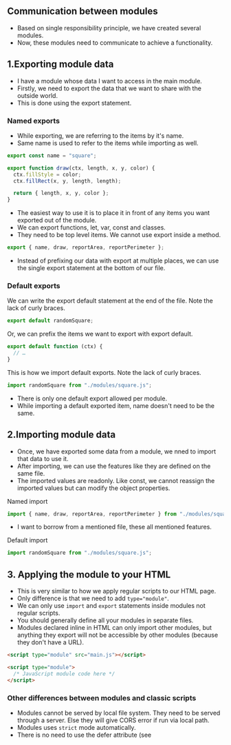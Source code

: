 ## Communication between modules

- Based on single responsibility principle, we have created several modules.
- Now, these modules need to communicate to achieve a functionality.

## 1.Exporting module data

- I have a module whose data I want to access in the main module.
- Firstly, we need to export the data that we want to share with the outside world.
- This is done using the export statement.

### Named exports

- While exporting, we are referring to the items by it's name.
- Same name is used to refer to the items while importing as well.

``` javascript
export const name = "square";

export function draw(ctx, length, x, y, color) {
  ctx.fillStyle = color;
  ctx.fillRect(x, y, length, length);

  return { length, x, y, color };
}
```

- The easiest way to use it is to place it in front of any items you want exported out of the module.
- We can export functions, let, var, const and classes.
- They need to be top level items. We cannot use export inside a method.

``` javascript
export { name, draw, reportArea, reportPerimeter };
```

- Instead of prefixing our data with export at multiple places, we can use the single export statement at the bottom of our file.

### Default exports

We can write the export default statement at the end of the file. Note the lack of curly braces.

``` javascript
export default randomSquare;
```

Or, we can prefix the items we want to export with export default.

``` javascript
export default function (ctx) {
  // …
}
```

This is how we import default exports. Note the lack of curly braces.

```javascript
import randomSquare from "./modules/square.js";
```

- There is only one default export allowed per module.
- While importing a default exported item, name doesn't need to be the same.



## 2.Importing module data

- Once, we have exported some data from a module, we nned to import that data to use it.
- After importing, we can use the features like they are defined on the same file.
- The imported values are readonly. Like const, we cannot reassign the imported values but can modify the object properties.

Named import

``` javascript
import { name, draw, reportArea, reportPerimeter } from "./modules/square.js";
```

- I want to borrow from a mentioned file, these all mentioned features.

Default import

``` javascript
import randomSquare from "./modules/square.js";
```

## 3. Applying the module to your HTML

- This is very similar to how we apply regular scripts to our HTML page.
- Only difference is that we need to add `type="module"`.
- We can only use `import` and `export` statements inside modules not regular scripts.
- You should generally define all your modules in separate files.
- Modules declared inline in HTML can only import other modules, but anything they export will not be accessible by other modules (because they don't have a URL).

``` html
<script type="module" src="main.js"></script>
```

``` html
<script type="module">
  /* JavaScript module code here */
</script>
```

### Other differences between modules and classic scripts

- Modules cannot be served by local file system. They need to be served through a server. Else they will give CORS error if run via local path.
- Modules uses `strict` mode automatically.
- There is no need to use the defer attribute (see <script> attributes) when loading a module script; modules are deferred automatically.
- Modules are only executed once, even if they have been referenced in multiple <script> tags.
- Module-defined variables are scoped to the module unless explicitly attached to the global object. On the other hand, globally-defined variables are available within the module. 


## Loading non-JavaScript resources

- We can import non JS resources like JSON and CSS using modules.
- We must explicitly declare what kind of resource you are importing. By default it is assumed that we are importing JS resource.
- We define the type using `with` and `type`

``` javascript
import colors from "./colors.json" with { type: "json" };
import styles from "./styles.css" with { type: "css" };
```

